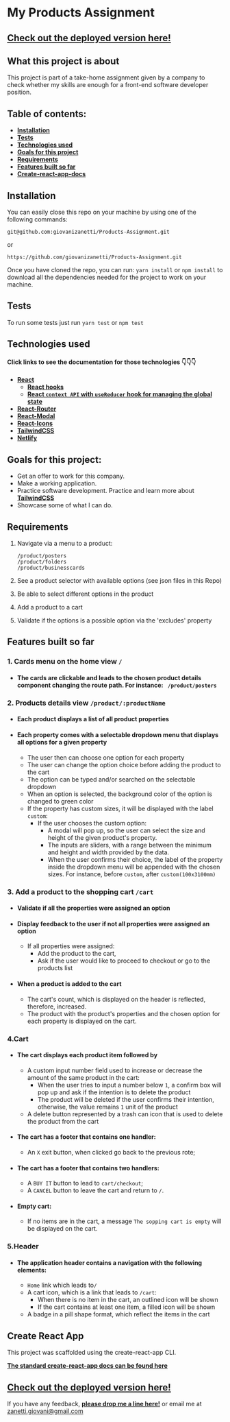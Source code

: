 # My Products Assignment

## [Check out the deployed version here!](https://giovani-zanetti-products-assignment.netlify.app/)

## What this project is about

This project is part of a take-home assignment given by a company to check whether my skills are enough for a front-end software developer position.

## Table of contents:

- **[Installation](#installation)**
- **[Tests](#tests)**
- **[Technologies used](#technologies-used)**
- **[Goals for this project](#goals-for-this-project)**
- **[Requirements](#requirements)**
- **[Features built so far ](#features-built-so-far)**
- **[Create-react-app-docs](#create-react-app)**

## Installation

You can easily close this repo on your machine by using one of the following commands:

`git@github.com:giovanizanetti/Products-Assignment.git`

or

`https://github.com/giovanizanetti/Products-Assignment.git`

Once you have cloned the repo, you can run:
`yarn install` or `npm install` to download all the dependencies needed for the project to work on your machine.

## Tests

To run some tests just run `yarn test` or `npm test`

## Technologies used

#### Click links to see the documentation for those technologies 👇👇👇

- **[React](https://reactjs.org/docs/getting-started.html)**
  - **[React hooks](https://reactjs.org/docs/hooks-intro.html)**
  - **[React `context API` with `useReducer` hook for managing the global state](https://reactjs.org/docs/context.html)**
- **[React-Router](https://v5.reactrouter.com/web/guides/quick-start)**
- **[React-Modal](https://www.npmjs.com/package/react-modal)**
- **[React-Icons](https://react-icons.github.io/react-icons/)**
- **[TailwindCSS](https://tailwindcss.com/docs)**
- **[Netlify](https://www.netlify.com/)**

## Goals for this project:

- Get an offer to work for this company.
- Make a working application.
- Practice software development. Practice and learn more about **[TailwindCSS](https://tailwindcss.com/docs)**
- Showcase some of what I can do.

## Requirements

1.  Navigate via a menu to a product:

        /product/posters
        /product/folders
        /product/businesscards

2.  See a product selector with available options (see json files in this Repo)
3.  Be able to select different options in the product
4.  Add a product to a cart
5.  Validate if the options is a possible option via the 'excludes' property

## Features built so far

### 1. Cards menu on the home view `/`

- #### The cards are clickable and leads to the chosen product details component changing the route path. For instance: ` /product/posters`

### 2. Products details view `/product/:productName`

- #### Each product displays a list of all product properties
- #### Each property comes with a selectable dropdown menu that displays all options for a given property
  - The user then can choose one option for each property
  - The user can change the option choice before adding the product to the cart
  - The option can be typed and/or searched on the selectable dropdown
  - When an option is selected, the background color of the option is changed to green color
  - If the property has custom sizes, it will be displayed with the label `custom`:
    - If the user chooses the custom option:
      - A modal will pop up, so the user can select the size and height of the given product's property. 
      - The inputs are sliders, with a range between the minimum and height and width provided by the data.
      - When the user confirms their choice, the label of the property inside the dropdown menu will be appended with the chosen sizes. For instance, before `custom`, after `custom(100x3100mm)`

### 3. Add a product to the shopping cart `/cart`

- #### Validate if all the properties were assigned an option
- #### Display feedback to the user if not all properties were assigned an option
  - If all properties were assigned:
    - Add the product to the cart,
    - Ask if the user would like to proceed to checkout or go to the products list
- #### When a product is added to the cart
  - The cart's count, which is displayed on the header is reflected, therefore, increased.
  - The product with the product's properties and the chosen option for each property is displayed on the cart.

### 4.Cart

- #### The cart displays each product item followed by
  - A custom input number field used to increase or decrease the amount of the same product in the cart:
    - When the user tries to input a number below `1`, a confirm box will pop up and ask if the intention is to delete the product
    - The product will be deleted if the user confirms their intention, otherwise, the value remains `1` unit of the product
  - A delete button represented by a trash can icon that is used to delete the product from the cart
- #### The cart has a footer that contains one handler:
  - An `X` exit button, when clicked go back to the previous rote;
- #### The cart has a footer that contains two handlers:
  - A `BUY IT` button to lead to `cart/checkout`;
  - A `CANCEL` button to leave the cart and return to `/`.
- #### Empty cart:
  - If no items are in the cart, a message `The sopping cart is empty` will be displayed on the cart.

### 5.Header

- #### The application header contains a navigation with the following elements:
  - `Home` link which leads to`/`
  - A cart icon, which is a link that leads to `/cart`:
    - When there is no item in the cart, an outlined icon will be shown
    - If the cart contains at least one item, a filled icon will be shown
  - A badge in a pill shape format, which reflect the items in the cart

## Create React App

This project was scaffolded using the create-react-app CLI.

**[The standard create-react-app docs can be found here](./create-react-app-docs.md)**

## [Check out the deployed version here!](https://giovani-zanetti-products-assignment.netlify.app/)

If you have any feedback, **[please drop me a line here!](https://www.linkedin.com/in/giovani-zanetti/)** or email me at zanetti.giovani@gmail.com
